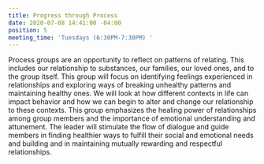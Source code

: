 ```yaml
---
title: Progress through Process
date: 2020-07-08 14:41:00 -04:00
position: 5
meeting_time: 'Tuesdays (6:30PM-7:30PM) '
---
```


Process groups are an opportunity to reflect on patterns of relating.  This includes our relationship to substances, our families, our loved ones, and to the group itself.  This group will focus on identifying feelings experienced in relationships and exploring ways of breaking unhealthy patterns and maintaining healthy ones. We will look at how different contexts in life can impact behavior and how we can begin to alter and change our relationship to these contexts.  This group emphasizes the healing power of relationships among group members and the importance of emotional understanding and attunement. The leader will stimulate the flow of dialogue and guide members in finding healthier ways to fulfill their social and emotional needs and building and in maintaining mutually rewarding and respectful relationships.